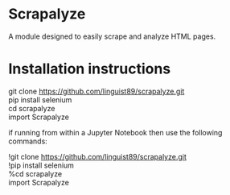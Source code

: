 # Scrapalyze

A module designed to easily scrape and analyze HTML pages. 

# Installation instructions

git clone https://github.com/linguist89/scrapalyze.git  
pip install selenium  
cd scrapalyze  
import Scrapalyze  

if running from within a Jupyter Notebook then use the following commands:

!git clone https://github.com/linguist89/scrapalyze.git  
!pip install selenium  
%cd scrapalyze  
import Scrapalyze  